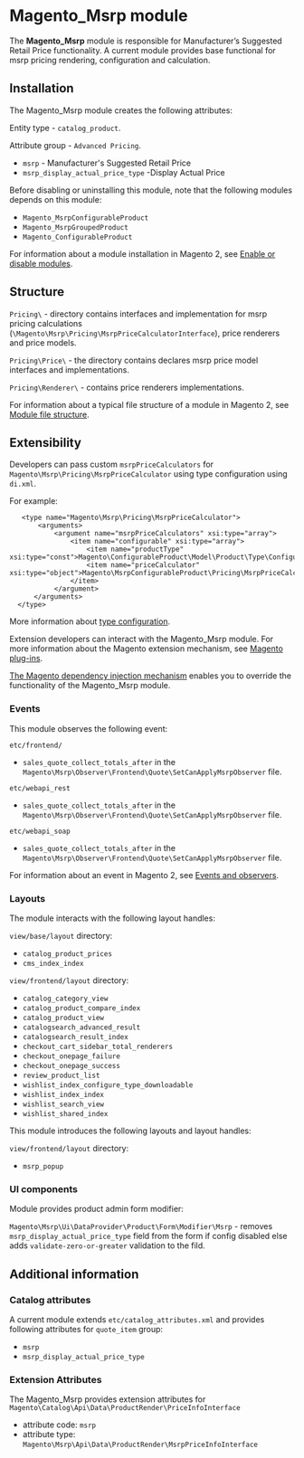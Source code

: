# Magento_Msrp module

The **Magento_Msrp** module is responsible for Manufacturer’s Suggested Retail Price functionality.
A current module provides base functional for msrp pricing rendering, configuration and calculation.

## Installation
The Magento_Msrp module creates the following attributes:

Entity type - `catalog_product`.

Attribute group - `Advanced Pricing`.

- `msrp` - Manufacturer's Suggested Retail Price
- `msrp_display_actual_price_type` -Display Actual Price

Before disabling or uninstalling this module, note that the following modules depends on this module:

- `Magento_MsrpConfigurableProduct`
- `Magento_MsrpGroupedProduct`
- `Magento_ConfigurableProduct`

For information about a module installation in Magento 2, see [Enable or disable modules](https://devdocs.magento.com/guides/v2.4/install-gde/install/cli/install-cli-subcommands-enable.html).

## Structure
`Pricing\` - directory contains interfaces and implementation for msrp pricing calculations
 (`\Magento\Msrp\Pricing\MsrpPriceCalculatorInterface`), price renderers 
 and price models.
 
`Pricing\Price\` - the directory contains declares msrp price model interfaces and implementations.

`Pricing\Renderer\` - contains price renderers implementations.

For information about a typical file structure of a module in Magento 2,
 see [Module file structure](https://devdocs.magento.com/guides/v2.4/extension-dev-guide/build/module-file-structure.html#module-file-structure).
 
## Extensibility
 
 Developers can pass custom `msrpPriceCalculators` for `Magento\Msrp\Pricing\MsrpPriceCalculator` using type configuration using  `di.xml`. 
 
 For example:
 ```
    <type name="Magento\Msrp\Pricing\MsrpPriceCalculator">
        <arguments>
            <argument name="msrpPriceCalculators" xsi:type="array">
                <item name="configurable" xsi:type="array">
                    <item name="productType" xsi:type="const">Magento\ConfigurableProduct\Model\Product\Type\Configurable::TYPE_CODE</item>
                    <item name="priceCalculator" xsi:type="object">Magento\MsrpConfigurableProduct\Pricing\MsrpPriceCalculator</item>
                </item>
            </argument>
       </arguments>
   </type>
``` 
 More information about [type configuration](https://devdocs.magento.com/guides/v2.4/extension-dev-guide/build/di-xml-file.html).
 
 Extension developers can interact with the Magento_Msrp module. For more information about the Magento extension mechanism, see [Magento plug-ins](https://devdocs.magento.com/guides/v2.4/extension-dev-guide/plugins.html).

[The Magento dependency injection mechanism](https://devdocs.magento.com/guides/v2.4/extension-dev-guide/depend-inj.html) enables you to override the functionality of the Magento_Msrp module.

### Events

This module observes the following event:

`etc/frontend/`

 - `sales_quote_collect_totals_after` in the `Magento\Msrp\Observer\Frontend\Quote\SetCanApplyMsrpObserver` file. 

`etc/webapi_rest`
 - `sales_quote_collect_totals_after` in the `Magento\Msrp\Observer\Frontend\Quote\SetCanApplyMsrpObserver` file. 

`etc/webapi_soap`
 - `sales_quote_collect_totals_after` in the `Magento\Msrp\Observer\Frontend\Quote\SetCanApplyMsrpObserver` file. 

For information about an event in Magento 2, see [Events and observers](https://devdocs.magento.com/guides/v2.4/extension-dev-guide/events-and-observers.html#events).

### Layouts

The module interacts with the following layout handles:

`view/base/layout` directory:

- `catalog_product_prices`
- `cms_index_index`

`view/frontend/layout` directory:

- `catalog_category_view`
- `catalog_product_compare_index`
- `catalog_product_view`
- `catalogsearch_advanced_result`
- `catalogsearch_result_index`
- `checkout_cart_sidebar_total_renderers`
- `checkout_onepage_failure`
- `checkout_onepage_success`
- `review_product_list`
- `wishlist_index_configure_type_downloadable`
- `wishlist_index_index`
- `wishlist_search_view`
- `wishlist_shared_index`

This module introduces the following layouts and layout handles:

`view/frontend/layout` directory:

- `msrp_popup`

### UI components

Module provides product admin form modifier: 

`Magento\Msrp\Ui\DataProvider\Product\Form\Modifier\Msrp` - removes `msrp_display_actual_price_type` field from the form if config disabled else adds `validate-zero-or-greater` validation to the fild.

## Additional information

### Catalog attributes

A current module extends `etc/catalog_attributes.xml` and provides following attributes for `quote_item` group:
- `msrp`
- `msrp_display_actual_price_type`

### Extension Attributes
The Magento_Msrp provides extension attributes for `Magento\Catalog\Api\Data\ProductRender\PriceInfoInterface`
- attribute code: `msrp`
- attribute type: `Magento\Msrp\Api\Data\ProductRender\MsrpPriceInfoInterface`
